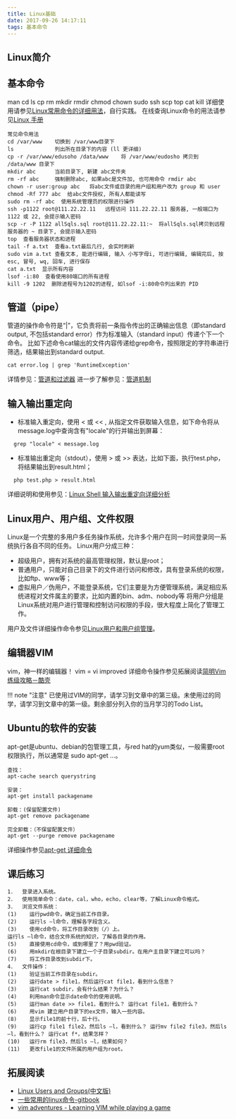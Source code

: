 ```yaml
---
title: Linux基础
date: 2017-09-26 14:17:11
tags: 基本命令
---
```

## Linux简介

## 基本命令

man cd ls cp rm mkdir rmdir chmod chown sudo ssh scp top cat kill
详细使用请参见[Linux常用命令的详细用法](http://blog.csdn.net/ljianhui/article/details/11100625)，自行实践。
在线查询Linux命令的用法请参见[Linux 手册](http://man.linuxde.net/)
```
常见命令用法 
cd /var/www    切换到 /var/www目录下
ls             列出所在目录下的内容 (ll 更详细)
cp -r /var/www/edusoho /data/www    将 /var/www/eudosho 拷贝到 /data/www 目录下
mkdir abc      当前目录下, 新建 abc文件夹
rm -rf abc     强制删除abc, 如果abc是文件加, 也可用命令 rmdir abc
chown -r user:group abc   将abc文件或目录的用户组和用户改为 group 和 user
chmod -Rf 777 abc  给abc文件授权, 所有人都能读写
sudo rm -rf abc  使用系统管理员的权限进行操作
ssh -p1122 root@111.22.22.11   远程访问 111.22.22.11 服务器, 一般端口为 1122 或 22, 会提示输入密码
scp -r -P 1122 allSqls.sql root@111.22.22.11:~  将allSqls.sql拷贝到远程服务器的 ~ 目录下, 会提示输入密码
top  查看服务器状态和进程
tail -f a.txt  查看a.txt最后几行, 会实时刷新
sudo vim a.txt 查看文本, 能进行编辑, 输入 小写字母i, 可进行编辑, 编辑完后, 按 esc, 冒号, wq, 回车, 进行保存
cat a.txt  显示所有内容
lsof -i:80  查看使用80端口的所有进程
kill -9 1202  删除进程号为1202的进程, 如lsof -i:80命令列出来的 PID
```

## 管道（pipe）

  管道的操作命令符是“|”，它负责将前一条指令传出的正确输出信息（即standard output, 不包括standard error）作为标准输入（standard input）传递个下一个命令。
  比如下述命令cat输出的文件内容传递给grep命令，按照限定的字符串进行筛选，结果输出到standard output.
  ```
  cat error.log | grep 'RuntimeException' 
  ```
详情参见：[管道和过滤器](http://c.biancheng.net/cpp/html/2732.html)
进一步了解参见：[管道机制](http://oilbeater.com/linux/2012/05/29/linux_pipe.html)

## 输入输出重定向
  
  * 标准输入重定向，使用 < 或 << , 从指定文件获取输入信息，如下命令将从message.log中查询含有"locale"的行并输出到屏幕：
  ```
    grep "locale" < message.log
  ```

  * 标准输出重定向（stdout），使用 > 或 >> 表达，比如下面，执行test.php，将结果输出到result.html；
  ```
    php test.php > result.html
  ```

 详细说明和使用参见：[Linux Shell 输入输出重定向详细分析](http://www.cnblogs.com/chengmo/archive/2010/10/20/1855805.html)

## Linux用户、用户组、文件权限
Linux是一个完整的多用户多任务操作系统，允许多个用户在同一时间登录同一系统执行各自不同的任务。
Linux用户分成三种：  

- 超级用户，拥有对系统的最高管理权限，默认是root；
- 普通用户，只能对自己目录下的文件进行访问和修改，具有登录系统的权限，比如ftp、www等；
- 虚拟用户／伪用户，不能登录系统，它们主要是为方便管理系统，满足相应系统进程对文件属主的要求，比如内置的bin、adm、nobody等
将用户分组是Linux系统对用户进行管理和控制访问权限的手段，很大程度上简化了管理工作。

用户及文件详细操作命令参见[Linux用户和用户组管理](http://www.runoob.com/linux/linux-user-manage.html)。

## 编辑器VIM
vim，神一样的编辑器！
vim = vi improved
详细命令操作参见拓展阅读[简明Vim练级攻略－酷壳](http://coolshell.cn/articles/5426.html)

!!! note "注意"
    已使用过VIM的同学，请学习到文章中的第三级。未使用过的同学，请学习到文章中的第一级。剩余部分列入你的当月学习的Todo List。


## Ubuntu的软件的安装
apt-get是ubuntu、debian的包管理工具，与red hat的yum类似，一般需要root权限执行，所以通常是 sudo apt-get ...。
```
查找：
apt-cache search querystring 

安装：
apt-get install packagename

卸载：(保留配置文件)
apt-get remove packagename

完全卸载：（不保留配置文件）
apt-get --purge remove packagename
```
详细操作参见[apt-get 详细命令](http://www.howtogeek.com/63997/how-to-install-programs-in-ubuntu-in-the-command-line/)

## 课后练习

```
1．  登录进入系统。
2．  使用简单命令：date，cal，who，echo，clear等，了解Linux命令格式。
3．  浏览文件系统：
(1)    运行pwd命令，确定当前工作目录。
(2)    运行ls –l命令，理解各字段含义。
(3)    使用cd命令，将工作目录改到（/）上。
运行ls –l命令，结合文件系统的知识，了解各目录的作用。
(5)    直接使用cd命令，或到哪里了？用pwd验证。
(6)    用mkdir在根目录下建立一个子目录subdir。在用户主目录下建立可以吗？
(7)    将工作目录改到subdir下。
4．  文件操作：
(1)    验证当前工作目录在subdir。
(2)    运行date > file1，然后运行cat file1，看到什么信息？
(3)    运行cat subdir，会有什么结果？为什么？
(4)    利用man命令显示date命令的使用说明。
(5)    运行man date >> file1，看到什么？ 运行cat file1，看到什么？
(6)    用vim 建立用户目录下的ex文件，输入一些内容。
(8)    显示file1的前十行，后十行。
(9)    运行cp file1 file2，然后ls –l，看到什么？ 运行mv file2 file3，然后ls –l，看到什么？ 运行cat f*，结果怎样？
(10)   运行rm file3，然后ls –l，结果如何？
(11)   更改file1的文件所属的用户组为root。
```

## 拓展阅读

* [Linux Users and Groups(中文版)](https://wiki.archlinux.org/index.php/Users_and_groups_(%E7%AE%80%E4%BD%93%E4%B8%AD%E6%96%87))
* [一些常用的linux命令-gitbook](https://wujin.gitbooks.io/-linux-wu/content/)
* [vim adventures - Learning VIM while playing a game](http://vim-adventures.com/)

